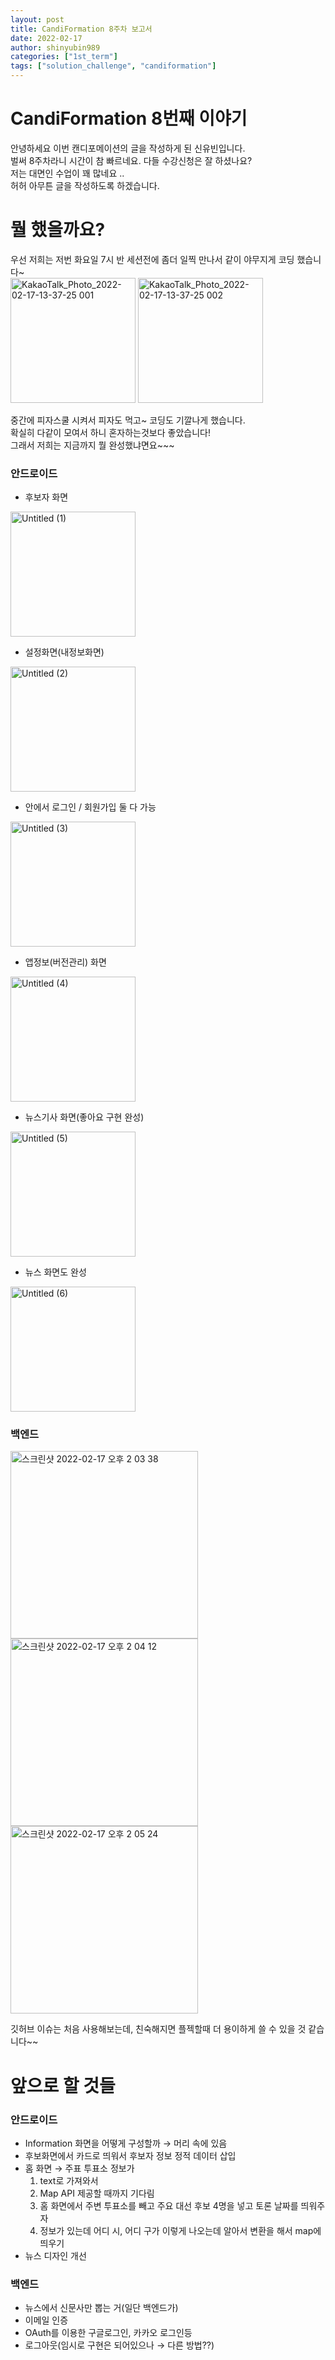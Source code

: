 ```yaml
---
layout: post
title: CandiFormation 8주차 보고서
date: 2022-02-17
author: shinyubin989
categories: ["1st_term"]
tags: ["solution_challenge", "candiformation"]
---
```


# CandiFormation 8번째 이야기
안녕하세요 이번 캔디포메이션의 글을 작성하게 된 신유빈입니다.   
벌써 8주차라니 시간이 참 빠르네요. 다들 수강신청은 잘 하셨나요?   
저는 대면인 수업이 꽤 많네요 ..   
허허 아무튼 글을 작성하도록 하겠습니다.

# 뭘 했을까요?
우선 저희는 저번 화요일 7시 반 세션전에 좀더 일찍 만나서 같이 야무지게 코딩 했습니다~   
<img height="200" alt="KakaoTalk_Photo_2022-02-17-13-37-25 001" src="https://user-images.githubusercontent.com/69676101/154406353-2e1ac991-707d-4063-8bcb-4e9b4dd5140c.jpeg">
<img height="200" alt="KakaoTalk_Photo_2022-02-17-13-37-25 002" src="https://user-images.githubusercontent.com/69676101/154406576-68f8fc0e-6457-44b0-8d27-74dcd93f8924.jpeg">

중간에 피자스쿨 시켜서 피자도 먹고~ 코딩도 기깔나게 했습니다.   
확실히 다같이 모여서 하니 혼자하는것보다 좋았습니다!   
그래서 저희는 지금까지 뭘 완성했냐면요~~~

### 안드로이드

- 후보자 화면   
<img width="200" alt="Untitled (1)" src="https://user-images.githubusercontent.com/69676101/154407932-bbda625b-e222-4727-a24e-67069046db8a.png">


- 설정화면(내정보화면)   
<img width="200" alt="Untitled (2)" src="https://user-images.githubusercontent.com/69676101/154407930-b7fc09d0-2e3c-4dad-b615-967bf3304d3c.png">


- 안에서 로그인 / 회원가입 둘 다 가능   
<img width="200" alt="Untitled (3)" src="https://user-images.githubusercontent.com/69676101/154407928-4998cc9e-d0f2-42fb-ba80-85094d3e861b.png">


- 앱정보(버전관리) 화면   
<img width="200" alt="Untitled (4)" src="https://user-images.githubusercontent.com/69676101/154407922-674e7ab8-86fe-4a40-bfba-efd52419c1ff.png">


- 뉴스기사 화면(좋아요 구현 완성)   
<img width="200" alt="Untitled (5)" src="https://user-images.githubusercontent.com/69676101/154407918-ba6c8390-fbaf-489d-9673-6b7fecabc6fe.png">


- 뉴스 화면도 완성   
<img width="200" alt="Untitled (6)" src="https://user-images.githubusercontent.com/69676101/154407910-0011e3e3-693d-4ab9-8895-162631a5e8ce.png">


### 백엔드

<img width="300" alt="스크린샷 2022-02-17 오후 2 03 38" src="https://user-images.githubusercontent.com/69676101/154409251-2431709e-ad5e-4775-b531-936768957891.png">   
<img width="300" alt="스크린샷 2022-02-17 오후 2 04 12" src="https://user-images.githubusercontent.com/69676101/154409268-874605e4-1432-4b3b-beaa-a3ac88307d15.png">
<img width="300" alt="스크린샷 2022-02-17 오후 2 05 24" src="https://user-images.githubusercontent.com/69676101/154409269-11aca147-cdfa-4a49-bfde-73f3fbae78af.png">

깃허브 이슈는 처음 사용해보는데, 친숙해지면 플젝할때 더 용이하게 쓸 수 있을 것 같습니다~~


# 앞으로 할 것들
### 안드로이드

- Information 화면을 어떻게 구성할까 → 머리 속에 있음
- 후보화면에서 카드로 띄워서 후보자 정보 정적 데이터 삽입
- 홈 화면 → 주표 투표소 정보가 
  1. text로 가져와서 
  2. Map API 제공할 때까지 기다림 
  3. 홈 화면에서 주변 투표소를 빼고 주요 대선 후보 4명을 넣고 토론 날짜를 띄워주자 
  4. 정보가 있는데 어디 시, 어디 구가 이렇게 나오는데 알아서 변환을 해서 map에 띄우기
- 뉴스 디자인 개선

### 백엔드

- 뉴스에서 신문사만 뽑는 거(일단 백엔드가)
- 이메일 인증
- OAuth를 이용한 구글로그인, 카카오 로그인등
- 로그아웃(임시로 구현은 되어있으나 → 다른 방법??)
